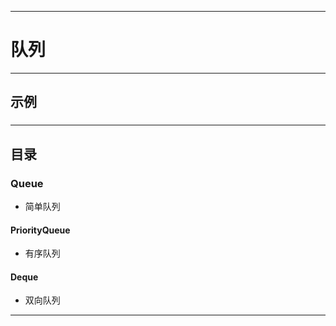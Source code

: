 ------
# 队列

------
## 示例
### 
#### 

------
## 目录
### Queue
- 简单队列
#### PriorityQueue
- 有序队列
#### Deque
- 双向队列

------